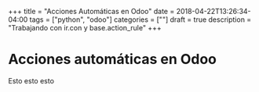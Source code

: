 +++
title = "Acciones Automáticas en Odoo"
date = 2018-04-22T13:26:34-04:00
tags = ["python", "odoo"]
categories = [""]
draft = true
description = "Trabajando con ir.con y base.action_rule"
+++

# Acciones automáticas en Odoo

Esto esto esto
